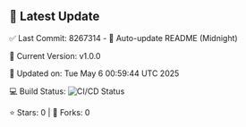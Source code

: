 ## 🚀 Latest Update

✅ Last Commit: 8267314 - 🤖 Auto-update README (Midnight)

🌟 Current Version: v1.0.0

📅 Updated on: Tue May  6 00:59:44 UTC 2025

💻 Build Status: ![CI/CD Status](https://github.com/SaiAryan1784/wedding_frontend/actions/workflows/update-readme.yml/badge.svg)

⭐️ Stars: 0 | 🍴 Forks: 0

